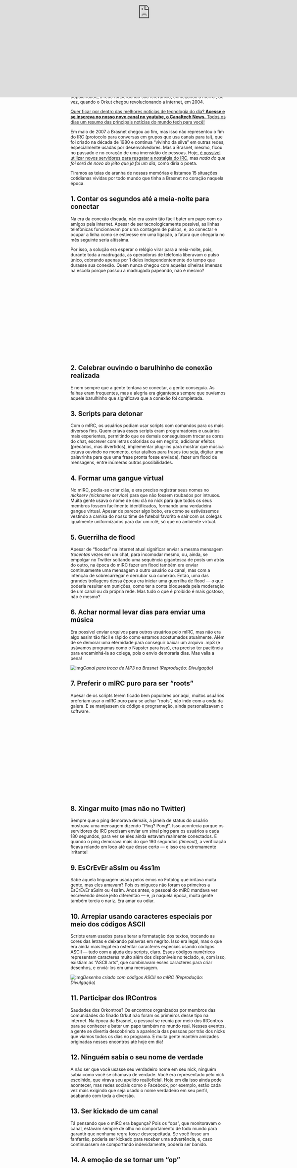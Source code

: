 
![10 anos sem Brasnet: se você usou o mIRC, você está ficando velho](https://t.ctcdn.com.br/_aFUEYpksz6X9Bi8QqVX9gDuXNw=/512x288/smart/filters:format(webp)/i318375.jpeg)

- [Home](https://canaltech.com.br/) -  [Entretenimento](https://canaltech.com.br/entretenimento/) -  [Curiosidades](https://canaltech.com.br/curiosidades/)

# 10 anos sem Brasnet: se você usou o mIRC, você está ficando velho

Por [Patrícia Gnipper](https://canaltech.com.br/equipe/patricia-gnipper/) | 14 de Julho de 2017 às 19h03

Lá no finalzinho dos anos 1990, e no início dos 2000, o mIRC viveu sua época de ouro. O programa foi o precursor dos mensageiros que conhecemos atualmente, sendo popular antes mesmo do ICQ. Além disso, o serviço também era usado como uma espécie de rede social rudimentar, muito antes de se imaginar sites como Orkut, [Facebook](https://canaltech.com.br/empresa/facebook/) e [Twitter](https://canaltech.com.br/empresa/twitter/).

O programa tinha três frentes: servia como uma comunidade com canais — precedidos por uma hashtag (#) para determinar filtros como cidade, escola ou fãs de alguma coisa; sala de bate-papo, com conversas em grupo; e rede social, uma vez que conectava seus amigos em um só local na internet.

E uma das redes de servidores de mIRC mais populares do Brasil foi a Brasnet, que chegou a contabilizar quase 60 mil usuários simultâneos em 2003. À medida em que serviços como ICQ e [MSN](https://canaltech.com.br/empresa/msn/) Messenger (que, depois, virou Windows Live Messenger) ganham cada vez mais popularidade, a rede foi perdendo sua relevância, começando a morrer, de vez, quando o Orkut chegou revolucionando a internet, em 2004.

[Quer ficar por dentro das melhores notícias de tecnologia do dia? **Acesse e se inscreva no nosso novo canal no youtube, o Canaltech News.** Todos os dias um resumo das principais notícias do mundo tech para você!](https://canalte.ch/materia-ctnews)

Em maio de 2007 a Brasnet chegou ao fim, mas isso não representou o fim do IRC (protocolo para conversas em grupos que usa canais para tal), que foi criado na década de 1980 e continua “vivinho da silva” em outras redes, especialmente usadas por desenvolvedores. Mas a Brasnet, mesmo, ficou no passado e no coração de uma imensidão de pessoas. Hoje, [é possível utilizar novos servidores para resgatar a nostalgia do IRC](https://canaltech.com.br/entretenimento/o-bom-e-velho-mirc-nao-morreu-112/), mas *nada do que foi será de novo do jeito que já foi um dia*, como diria o poeta.

Tiramos as teias de aranha de nossas memórias e listamos 15 situações cotidianas vividas por todo mundo que tinha a Brasnet no coração naquela época.

## 1. Contar os segundos até a meia-noite para conectar

Na era da conexão discada, não era assim tão fácil bater um papo com os amigos pela internet. Apesar de ser tecnologicamente possível, as linhas telefônicas funcionavam por uma contagem de pulsos, e, ao conectar e ocupar a linha como se estivesse em uma ligação, a fatura que chegaria no mês seguinte seria altíssima.

Por isso, a solução era esperar o relógio virar para a meia-noite, pois, durante toda a madrugada, as operadoras de telefonia liberavam o pulso único, cobrando apenas por 1 deles independentemente do tempo que durasse sua conexão. Quem nunca chegou com aquelas olheiras imensas na escola porque passou a madrugada papeando, não é mesmo?

<iframe id="google_ads_iframe_/22189562696/billboard_0" title="3rd party ad content" name="google_ads_iframe_/22189562696/billboard_0" width="970" height="250" scrolling="no" marginwidth="0" marginheight="0" frameborder="0" role="region" aria-label="Advertisement" tabindex="0" srcdoc="" data-google-container-id="2" data-load-complete="true" style="box-sizing: border-box; margin: 0px; padding: 0px; border: 0px; vertical-align: bottom;"></iframe>

## 2. Celebrar ouvindo o barulhinho de conexão realizada

E nem sempre que a gente tentava se conectar, a gente conseguia. As falhas eram frequentes, mas a alegria era gigantesca sempre que ouvíamos aquele barulhinho que significava que a conexão foi completada.

<iframe id="gsNaR6FRuO0" class="youtube-lazy" data-embed="gsNaR6FRuO0" frameborder="0" allowfullscreen="1" allow="accelerometer; autoplay; clipboard-write; encrypted-media; gyroscope; picture-in-picture" title="YouTube video player" width="640" height="360" src="https://www.youtube.com/embed/gsNaR6FRuO0?rel=0&amp;showinfo=0&amp;enablejsapi=1&amp;origin=https%3A%2F%2Fcanaltech.com.br&amp;widgetid=1" style="box-sizing: border-box; margin: 0px; padding: 0px; border: 0px; vertical-align: baseline; cursor: pointer; backface-visibility: hidden; top: 0px; left: 0px; position: absolute !important; width: 970px; height: 545.625px;"></iframe>

## 3. Scripts para detonar

Com o mIRC, os usuários podiam usar scripts com comandos para os mais diversos fins. Quem criava esses scripts eram programadores e usuários mais experientes, permitindo que os demais conseguissem trocar as cores do chat, escrever com letras coloridas ou em negrito, adicionar efeitos (precários, mas divertidos), implementar plug-ins para mostrar que música estava ouvindo no momento, criar atalhos para frases (ou seja, digitar uma palavrinha para que uma frase pronta fosse enviada), fazer um flood de mensagens, entre inúmeras outras possibilidades.

## 4. Formar uma gangue virtual

No mIRC, podia-se criar clãs, e era preciso registrar seus nomes no *nickserv (nickname service)* para que não fossem roubados por intrusos. Muita gente usava o nome de seu clã no nick para que todos os seus membros fossem facilmente identificados, formando uma verdadeira gangue virtual. Apesar de parecer algo bobo, era como se estivéssemos vestindo a camisa do nosso time de futebol favorito e sair com os colegas igualmente uniformizados para dar um rolê, só que no ambiente virtual.

## 5. Guerrilha de flood

Apesar de “floodar” na internet atual significar enviar a mesma mensagem *trocentas* vezes em um chat, para incomodar mesmo, ou, ainda, se empolgar no Twitter soltando uma sequência gigantesca de posts um atrás do outro, na época do mIRC fazer um flood também era enviar continuamente uma mensagem a outro usuário ou canal, mas com a intenção de sobrecarregar e derrubar sua conexão. Então, uma das grandes trollagens dessa época era iniciar uma guerrilha de flood — o que poderia resultar em punições, como ter a conta bloqueada pela moderação de um canal ou da própria rede. Mas tudo o que é proibido é mais gostoso, não é mesmo?

## 6. Achar normal levar dias para enviar uma música

Era possível enviar arquivos para outros usuários pelo mIRC, mas não era algo assim tão fácil e rápido como estamos acostumados atualmente. Além de se demorar uma eternidade para conseguir baixar um arquivo .mp3 (e usávamos programas como o Napster para isso), era preciso ter paciência para encaminhá-la ao colega, pois o envio demoraria dias. Mas valia a pena!

![img](https://t.ctcdn.com.br/94YtFSE8wmElx_eLaGo2HaMfED8=/i318325.gif)*Canal para troca de MP3 na Brasnet (Reprodução: Divulgação)*

## 7. Preferir o mIRC puro para ser “roots”

Apesar de os scripts terem ficado bem populares por aqui, muitos usuários preferiam usar o mIRC puro para se achar “roots”, não indo com a onda da galera. E se manjassem de código e programação, ainda personalizavam o software.

<iframe id="google_ads_iframe_/22189562696/billboard_1" title="3rd party ad content" name="google_ads_iframe_/22189562696/billboard_1" width="970" height="250" scrolling="no" marginwidth="0" marginheight="0" frameborder="0" role="region" aria-label="Advertisement" tabindex="0" srcdoc="" data-google-container-id="3" data-load-complete="true" style="box-sizing: border-box; margin: 0px; padding: 0px; border: 0px; vertical-align: bottom;"></iframe>

## 8. Xingar muito (mas não no Twitter)

Sempre que o ping demorava demais, a janela de status do usuário mostrava uma mensagem dizendo “Ping? Pong!”. Isso acontecia porque os servidores de IRC precisam enviar um sinal ping para os usuários a cada 180 segundos, para ver se eles ainda estavam realmente conectados. E quando o ping demorava mais do que 180 segundos *(timeout)*, a verificação ficava rolando em loop até que desse certo — e isso era extremamente irritante!

## 9. EsCrEvEr aSsIm ou 4ss1m

Sabe aquela linguagem usada pelos emos no Fotolog que irritava muita gente, mas eles amavam? Pois os miguxos não foram os primeiros a EsCrEvEr aSsIm ou 4ss1m. Anos antes, o pessoal do mIRC mandava ver escrevendo desse jeito diferentão — e, já naquela época, muita gente também torcia o nariz. Era amar ou odiar.

## 10. Arrepiar usando caracteres especiais por meio dos códigos ASCII

Scripts eram usados para alterar a formatação dos textos, trocando as cores das letras e deixando palavras em negrito. Isso era legal, mas o que era ainda mais legal era ostentar caracteres especiais usando códigos ASCII — tudo com a ajuda dos scripts, claro. Esses códigos numéricos representam caracteres muito além dos disponíveis no teclado, e, com isso, existiam as “ASCII arts”, que combinavam esses caracteres para criar desenhos, e enviá-los em uma mensagem.

![img](https://t.ctcdn.com.br/IYas64bq5CSPAwnDKHHeGHjmm3E=/i318326.gif)*Desenho criado com códigos ASCII no mIRC (Reprodução: Divulgação)*

## 11. Participar dos IRContros

Saudades dos Orkontros? Os encontros organizados por membros das comunidades do finado Orkut não foram os primeiros desse tipo na internet. Na época da Brasnet, o pessoal se reunia por meio dos IRContros para se conhecer e bater um papo também no mundo real. Nesses eventos, a gente se divertia descobrindo a aparência das pessoas por trás dos nicks que víamos todos os dias no programa. E muita gente mantém amizades originadas nesses encontros até hoje em dia!

## 12. Ninguém sabia o seu nome de verdade

A não ser que você usasse seu verdadeiro nome em seu nick, ninguém sabia como você se chamava de verdade. Você era representado pelo nick escolhido, que virava seu apelido real/oficial. Hoje em dia isso ainda pode acontecer, mas redes sociais como o Facebook, por exemplo, estão cada vez mais exigindo que seja usado o nome verdadeiro em seu perfil, acabando com toda a diversão.

## 13. Ser kickado de um canal

Tá pensando que o mIRC era bagunça? Pois os “ops”, que monitoravam o canal, estavam sempre de olho no comportamento de todo mundo para garantir que nenhuma regra fosse desrespeitada. Se você fosse um fanfarrão, poderia ser kickado para receber uma advertência, e, caso continuassem se comportando indevidamente, poderia ser banido.

## 14. A emoção de se tornar um “op”

Os poderosos dos canais eram os “ops”, cujos nicks eram precedidos por um arroba (@), responsáveis por manter a casa em ordem. Eles tinham autonomia para kickar e banir os membros e, com isso, acabavam gerando várias tretas. Muitas inimizades começaram dessa forma.

## 15. Ter seu status promovido

Outro poder que os “ops” tinham era o de promover o status dos usuários, para que seus nicks subissem na lista de membros do canal e ganhassem destaque. Os sortudos ganhavam um símbolo em frente a seu nick, que podia ser uma @ (para promover outros “ops”) ou um sinal de + (conhecido como voice, para as pessoas que ganhavam alguns poderes no canal; mas a maioria dos voices eram concedidos só para que seu nick subisse na listagem, mesmo).

![img](https://t.ctcdn.com.br/Bu9DOPW6sCdinS70j1lc91Ag-tw=/i318324.jpeg)*Na lista de usuários à direita, os "ops" ficam no topo representados por uma arroba, enquanto os outros destacados ganham um sinal de + (Reprodução: Canaltech)*

Nostálgico, não? A gente aposta que muitas outras lembranças estão pipocando em sua mente neste momento. Compartilhe suas lembranças da época da Brasnet ou do IRC conosco no campo dos comentários!

Gostou dessa matéria?

Inscreva seu email no Canaltech para receber atualizações diárias com as últimas notícias do mundo da tecnologia.

Email

<iframe id="google_ads_iframe_/22189562696/parallax_0" title="3rd party ad content" name="google_ads_iframe_/22189562696/parallax_0" width="970" height="250" scrolling="no" marginwidth="0" marginheight="0" frameborder="0" role="region" aria-label="Advertisement" tabindex="0" srcdoc="" data-google-container-id="5" data-load-complete="true" style="box-sizing: border-box; margin: 0px; padding: 0px; border: 0px; vertical-align: bottom;"></iframe>



- 
- 
- 
- 
- 
- 
- 

## EXCLUSIVO no Canaltech

Confira nosso canal

[Mundo Samsung](https://mundo-samsung.canaltech.com.br/?utm_source=canaltech&utm_campaign=materia&utm_medium=site)

[ANÁLISES ](https://canaltech.com.br/analises/)

[2 horas **ANÁLISE**Review Lenovo Legion Slim 7 | Um excelente e caro notebook](https://canaltech.com.br/produto/lenovo/legion-s7/analise/)

[26.01.22 **PRODUTOS**Melhor celular Samsung com 5G para comprar em 2022](https://canaltech.com.br/produtos/melhor-celular-samsung-com-5g-para-comprar-em-2022-207475/)

[1 dia **ANÁLISE**Review Motorola Moto G200 | Um Moto G100 turbinado](https://canaltech.com.br/produto/motorola/moto-g200/analise/)

[1 dia **PRODUTOS**Comparativo Apple Watch Series 3 x Watch SE: qual vale mais a pena?](https://canaltech.com.br/produtos/comparativo-apple-watch-series-3-vs-watch-se-208482/)

[02.02.22 **PRODUTOS**Melhor celular Xiaomi com 5G para comprar em 2022](https://canaltech.com.br/produtos/melhor-celular-xiaomi-com-5g-para-comprar-em-2022-208046/)

[6 dias **PRODUTOS**Comparativo Poco X3 GT x Galaxy S20 FE: mais desempenho ou bateria?](https://canaltech.com.br/produtos/comparativo-poco-x3-gt-x-galaxy-s20-fe-mais-desempenho-ou-bateria-208269/)

[20.01.22 **PRODUTOS**Qual é o melhor fone de ouvido da Edifier?](https://canaltech.com.br/produtos/melhor-fone-de-ouvido-da-edifier-206899/)

[2 dias **ANÁLISE**Review Foreo Issa 3 | Uma cara escova de dentes ultrassônica 4 em 1](https://canaltech.com.br/produtos-de-higiene-pessoal/analise/review-foreo-issa-3-escova-de-dentes-ultrassonica-4-em-1/)

[20.12.21 **PRODUTOS**Melhor caixa de som JBL: veja os modelos que valem a pena](https://canaltech.com.br/produtos/melhor-caixa-de-som-jbl-204682/)

[1 dia **ANÁLISE**Review Force One Spitfire | Headset gamer que atende o uso básico](https://canaltech.com.br/headphone/analise/review-force-one-spitfire/)

[16.12.21 **PRODUTOS**Melhor fone de ouvido Bluetooth com cancelamento de ruído](https://canaltech.com.br/produtos/melhor-fone-ouvido-bluetooth-com-cancelamento-de-ruido-204671/)

[2 dias **ANÁLISE**Review Force One Avro | Teclado mecânico para quem quer jogar, e só](https://canaltech.com.br/teclado/analise/review-force-one-avro-teclado-mecanico-para-quem-gosta-de-barulho/)



- [Home](https://canaltech.com.br/)
-  

-  [Ciência](https://canaltech.com.br/ciencia/)
-  

-  [Comportamento](https://canaltech.com.br/comportamento/)

# Contar histórias pode sincronizar corações de pessoas a quilômetros de distância

Por [Nathan Vieira](https://canaltech.com.br/equipe/nathan-vieira/) | Editado por [Luciana Zaramela](https://canaltech.com.br/equipe/luciana-zaramela/) | 11 de Fevereiro de 2022 às 08h30

*master1305/envato*

Segundo um estudo publicado na revista científica *Cell*, algumas histórias podem ser tão emocionantes que deixam as pessoas com os batimentos cardíacos sincronizados. Os pesquisadores responsáveis por essa descoberta chegaram a usá-la inclusive para identificar se uma pessoa estava prestando atenção na história ou não.

- [Por que botamos a língua para fora quando estamos concentrados?](https://canaltech.com.br/curiosidades/por-que-botamos-a-lingua-para-fora-quando-estamos-concentrados-205422/)
- [Estado de flow: estudo diz como levar o cérebro ao ápice da produtividade](https://canaltech.com.br/comportamento/estado-de-flow-estudo-diz-como-levar-o-cerebro-ao-apice-da-produtividade-204350/)

Para conduzir o estudo, os cientistas colocaram algumas pessoas para ouvir um audiobook de "Vinte Mil Léguas Submarinas", do escritor francês Julio Verne. A equipe observou que os batimentos cardíacos dos participantes entravam em uníssono, ainda que estivessem a quilômetros de distância um do outro. O mais interessante do estudo é que não houve interação entre os voluntários.

Segundo os pesquisadores, para isso acontecer, é importante que o ouvinte esteja prestando atenção às ações da história. Essa sincronia de batimentos está diretamente relacionada com a percepção consciente: acontece porque o público está envolvido e atento, pensando no que vai acontecer a seguir. Eles chegaram a fazer testes com participantes inconscientes, mas não rendeu o mesmo resultado.

![img](https://t.ctcdn.com.br/nQAhUjxQJZL54T8GHZ_XD-P23oc=/1024x0/smart/filters:format(webp)/i551282.jpeg)Algumas histórias podem sincronizar os batimentos cardíacos das pessoas (Imagem: Nadezhda Moryak/Pexels)

“Existem muitos artigos que abordam essa sincronia entre as pessoas, pressupondo que elas estão fisicamente presentes no mesmo lugar, interagindo. Descobrimos que o fenômeno é muito mais amplo. É a função cognitiva que aumenta ou diminui a frequência cardíaca”, aponta um dos pesquisadores envolvidos no estudo, o engenheiro biomédico Lucas Parra.

“A neurociência está se expandindo, e a pesquisa é um passo rumo à compreensão de como o cérebro afeta o corpo”, finaliza o co-autor do artigo.

Fonte: [Cell Reports](https://www.cell.com/cell-reports/fulltext/S2211-1247(21)01139-6) via [Science Focus](https://www.sciencefocus.com/news/a-good-story-well-told-can-cause-listeners-heart-rates-to-sync-up/)

Gostou dessa matéria?

Inscreva seu email no Canaltech para receber atualizações diárias com as últimas notícias do mundo da tecnologia.

Email

LER MAIS

- [Home](https://canaltech.com.br/)
-  

-  [Entretenimento](https://canaltech.com.br/entretenimento/)
-  

-  [Curiosidades](https://canaltech.com.br/curiosidades/)

# Qual foi o primeiro vídeo do YouTube?

Por [Matheus Bigogno Costa](https://canaltech.com.br/equipe/matheus-bigogno-costa/) | Editado por [Bruno Salutes](https://canaltech.com.br/equipe/bruno-salutes/) | 10 de Fevereiro de 2022 às 08h50

*Canaltech/Felipe Freitas*

[Tudo sobre YouTubeVER MAIS](https://canaltech.com.br/empresa/youtube/)

Existem algumas curiosidades que são bem interessantes de saber, como, por exemplo: qual foi o primeiro vídeo do YouTube? Às vezes, nos acostumamos tão rapidamente com certas inovações tecnológicas que até esquecemos o quão recentes elas são.

- [6 dicas para youtubers iniciantes | Guia Prático](https://canaltech.com.br/internet/dicas-para-youtubers-iniciantes-guia-pratico/)
- [Vimeo ou Youtube: qual app é o melhor para publicar vídeos?](https://canaltech.com.br/apps/vimeo-ou-youtube-qual-e-o-melhor-para-publicar-videos/)

O serviço foi criado oficialmente em 14 de fevereiro de 2005 quando Chad Hurley, Steve Chen e Jawed Karim decidiram registrar o domínio youtube.com. Com mais de 15 anos de estrada, o YouTube se tornou a maior plataforma de vídeo da atualidade, e conta com mais de 2 bilhões de usuários ativos mensalmente.

Por isso, vamos voltar alguns anos no tempo e saber um pouco mais sobre o primeiro vídeo a ser postado no serviço; confira abaixo!

## O primeiro vídeo do YouTube

No dia 23 de abril de 2005, por volta das 20h, o primeiro vídeo do serviço, intitulado "Me at the zoo", foi publicado por Jawed Karim. A produção contém 19 segundos e é estrelada pelo próprio Jawed no Zoológico de San Diego, cidade que até hoje abriga o quartel-general da plataforma. Confira o vídeo na íntegra:

![img](https://img.youtube.com/vi/jNQXAC9IVRw/mqdefault.jpg)

Jawed não tinha ideia de que, ao publicar tal gravação informal e de baixíssima qualidade, estaria revolucionando o mercado de entretenimento digital. Até o momento, não havia nenhuma plataforma semelhante na web e era extremamente difícil compartilhar vídeos online.

Embora tenha ganhado alguns concorrentes com o passar dos últimos anos, ainda assim o site continua sendo referência para esse tipo de conteúdo. Não é à toa que mais de 1 bilhão de horas de conteúdo são assistidas todos os dias no mundo todo.

## Fatos, curiosidades e números do primeiro vídeo do YouTube

"Me at the zoo" está disponível no YouTube até hoje, ostentando 221 milhões de visualizações e 11 milhões de comentários. Trata-se do único clipe publicado por Karim na plataforma. Embora a gravação tenha sido a primeira do serviço, ela não foi a única a ir ao ar no fatídico dia 23 de abril de 2005.

Algum usuário, identificado simplesmente como "mw", postou, poucas horas depois, o vídeo "My Snowboarding Skillz", retratando sua falta de habilidade no esporte. Você pode conferir o vídeo abaixo:

![img](https://img.youtube.com/vi/LeAltgu_pbM/mqdefault.jpg)

## Como o YouTube começou

Há controvérsias a respeito dos motivos que inspiraram a criação do YouTube. A ideia partiu de três mentes que, até então, eram funcionários do [PayPal](https://canaltech.com.br/empresa/paypal/): Jawed Karim, Steve Chen e Chad Hurley.

Algumas teorias afirmam que o projeto surgiu depois que Chen e Hurley se sentiram na necessidade de compartilhar uns vídeos engraçados que eles haviam gravado em uma festa dentro de um apartamento; porém, Karim refuta tal versão.

De acordo com o “youtuber original”, o que aconteceu foi que, em 2004, o grupo se sentiu frustrado com a dificuldade de encontrar vídeos de alguns eventos polêmicos — incluindo o escândalo de Justin Timberlake no Super Bowl XXXVIII. Disso, surgia a necessidade de criar um espaço onde qualquer um poderia postar gravações.

![img](https://t.ctcdn.com.br/nqx5gE3zqVE7AsKJGkRxGYB4rKk=/1024x0/smart/i559453.jpeg)O primeiro vídeo do YouTube foi ao ar no dia 23 de abril de 2005 (Imagem: Jawed Karim/YouTube)

Para trabalhar na ideia, o trio conseguiu um investimento de US$ 11,5 milhões da Sequoia Capital e alugou um escritório acima de uma pizzaria e um restaurante japonês em San Mateo. Embora o primeiro vídeo do YouTube tenha sido publicado em 2005, a plataforma só foi disponibilizada em beta aberto no mês posterior (maio), e só foi efetivamente lançada com uma versão estável no dia 15 de novembro daquele ano.

Em julho de 2006, o YouTube já ostentava números impressionantes: eram 65 mil novos vídeos e 100 milhões de visualizações por dia. Esse sucesso absurdo chamou atenção da [Google](https://canaltech.com.br/empresa/google/), que, em outubro de 2006, anunciou a compra do YouTube por US$ 1,65 bilhão no formato de ações.

![img](https://t.ctcdn.com.br/m9q1Dc1TWLOapLS3i11d-JX5XIg=/660x0/smart/i329279.jpeg)Primeira interface do YouTube (Imagem: Wikimedia)

Um ano depois, em 2007, Hurley, que até então era o CEO da companhia, anunciou sua saída, preferindo manter-se apenas como conselheiro eventual. Chen também já havia renunciado ao seu cargo de CTO. Karim jamais foi um funcionário do YouTube — desde o começo do projeto, ele tinha concordado em atuar apenas como conselheiro.

Agora você sabe exatamente qual foi o primeiro vídeo do YouTube, além de algumas curiosidades sobre a produção.

Fonte: [Business Insider](http://www.businessinsider.com/first-youtube-video-2015-4), [Tubular Insights](http://tubularinsights.com/first-ten-videos-posted-to-youtube/), [Wayback Machine](https://web.archive.org/web/20051125105508/https://www.youtube.com/watch.php?v=aRHk8ol0vTw), [CNET](https://www.cnet.com/news/youtube-com-sued-by-utube-com/)

Gostou dessa matéria?

Inscreva seu email no Canaltech para receber atualizações diárias com as últimas notícias do mundo da tecnologia.

Email

LER MAIS

- [Home](https://canaltech.com.br/)
-  

-  [Software](https://canaltech.com.br/software/)

# 10 recursos escondidos do Word

Por [Caio Carvalho](https://canaltech.com.br/equipe/caio-carvalho/) | Editado por [Bruno Salutes](https://canaltech.com.br/equipe/bruno-salutes/) | 09 de Fevereiro de 2022 às 17h10

*Montagem: Caio Carvalho/Canaltech*

[Tudo sobre MicrosoftVER MAIS](https://canaltech.com.br/empresa/microsoft/)

O Microsoft Word é uma das ferramentas mais usadas do pacote Office. Com tantas funções, pode ser difícil conhecer todos os recursos oferecidos pelo editor de texto, já que muitos deles acabam ofuscados pelas funcionalidades principais.

- [Como colocar senha em documento do Word](https://canaltech.com.br/software/como-colocar-senha-no-word/)
- [Como inserir e configurar margens no Word](https://canaltech.com.br/utilitarios/como-inserir-e-configurar-margens-no-word/)

Pensando nisso, o **Canaltech** preparou uma lista com **10 recursos escondidos do Word** que prometem facilitar o uso do programa no seu dispositivo. Para este guia, o utilitário foi testado no Windows 11, portanto a interface pode variar um pouco dependendo da versão do sistema operacional.

## 1. Escrever em qualquer parte do documento

Posicionar o cursor em qualquer lugar da página para escrever já pareceu uma coisa quase impossível. Mas, na verdade, o recurso existe desde o Word 2002 e não é tão conhecido (ou explorado) pelos usuários do editor. Para usar a função, clique duas vezes no local desejado para começar a digitar daquele ponto.

![img](https://t.ctcdn.com.br/NuAUTxg5E8_tGZS1Qr5IEiKPN2k=/1024x0/smart/i558691.jpeg)Recursos escondidos do Word: clique duplo permite digitar em qualquer parte do documento (Captura de tela: Matheus Bigogno)

## 2. Modo foco

A tela recheada de funções do Word às vezes mais atrapalha do que ajuda, em especial quando você está lendo textos muito longos e precisa revisar sem distrações. É aí que entra o modo foco do editor, que oculta todos os recursos do programa e deixa apenas o bloco de texto na parte central.

A diferença do modo foco para o modo de leitura é que este segundo não permite editar o texto, apenas visualizar. Para ativar o recurso, clique no menu “Exibir" e habilite a opção “Foco”. Para voltar a tela ao normal com todos os recursos, pressione a tecla “ESC" no teclado.

![img](https://t.ctcdn.com.br/bhDoDtbGCa1cn5mXfTh7CuBi-mU=/1024x0/smart/i558690.jpeg)Modo foco oculta todas as funções do Word, deixando a interface mais limpa (Captura de tela: Matheus Bigogno)

## 3. Revisor de texto para abreviações

O corretor automático do Word já economiza um baita trabalho ao corrigir sozinho palavras que podem ter sido escritas com algum erro. Por outro lado, nem sempre o editor faz uma filtragem apurada para abreviações, como “pq”, “vc" e tantas outras que já estamos acostumados a usar na internet. Neste caso, você pode recorrer aos recursos de revisão de texto.

No menu “Arquivo” > “Opções” > “Revisão de texto” > "Opções de autocorreção”, o Word tem um recurso para substituir abreviações automaticamente. Marque a caixa “Substituir texto ao digitar” e insira as abreviações que serão corrigidas.

![img](https://t.ctcdn.com.br/iV5gNxaVGq76xowTWlXE2rCVGzM=/1024x0/smart/i558683.jpeg)Revisor de textos ajuda na hora de digitar abreviações como "vc", "pq" e outras (Captura de tela: Matheus Bigogno)

## 4. Teste de legibilidade

O Word tem um recurso chamado “Estatística de legibilidade”, que funciona como um revisor de texto mais completo. Ele analisa o documento por inteiro, sugerindo alterações pertinentes em pontos que podem ser melhorados, entre eles redução de parágrafos muito longos, palavras repetidas e correção de erros gramaticais.

Para usar o recurso, vá em “Arquivo” > “Opções" > “Revisão de Texto” e, na lista de opções das revisões, marque a caixa “Mostrar estatísticas de legibilidade”. Agora é só terminar de escrever o texto e, ao final, clique na aba “Revisão” > “Revisão de Texto” > “Ortografia" para iniciar o teste de legibilidade.

![img](https://t.ctcdn.com.br/BiU4TNxKBozSnp579oYBWL31SJA=/1024x0/smart/i558689.jpeg)Teste de legibilidade também funciona para revisar textos longos e dar sugestões de como melhorá-los (Captura de tela: Matheus Bigogno)

## 5. Inspetor de documento

O inspetor de documento é um recurso do Word para checar características importantes que podem passar batido por muitos usuários. Entre elas está a possibilidade de inspecionar o arquivo para verificar se existem propriedades ocultas, se o texto está acessível para pessoas com deficiência e se o texto é compatível com outras versões do Word.

Para usar o recurso, clique em “Arquivo” > “Informações” > “Inspecionar Documento”. Depois, selecione uma das opções para o Word verificar.

![img](https://t.ctcdn.com.br/UgsejsgDg2A-_TNcNTUMOojW2Io=/660x0/smart/i558684.jpeg)Inspetor de documento do Word verifica pontos importantes do seu texto (Captura de tela: Matheus Bigogno)

## 6. Esconder textos

Outra função escondida do Microsoft Word é a de ocultar textos ou palavras. Pode ser útil caso você queira esconder as respostas de um questionário ou trechos ainda não finalizados de um artigo, por exemplo.

Para esconder textos no Word, selecione o trecho, clique na aba "Fonte", marque a caixa "Oculto" e clique em "OK". Para o texto voltar a ser exibido, basta selecionar o documento e repetir o processo, mas desmarcando a caixa.

![img](https://t.ctcdn.com.br/vOhXbWT42x0h7ZVl2Z5hAKagqJY=/1024x0/smart/i558685.jpeg)Esconda palavras ou trechos inteiros do texto no Word com esta função (Captura de tela: Matheus Bigogno)

## 7. Ctrl + C, Ctrl + V aprimorado

Ao contrário do que tradicionalmente acontece no Windows, que faz apenas uma cópia por vez, no Word você pode salvar mais de um item copiado pelo comando "Ctrl + C". Para ativar, basta clicar na seta abaixo de “Pincel de Formatação” para abrir a “Área de Transferência”. Uma vez aberta, tudo o que for copiado aparecerá automaticamente nesse campo.

![img](https://t.ctcdn.com.br/Nz_-PArqaDixxafSqPaQi-aGmY4=/1024x0/smart/i558686.jpeg)Área de Transferência agrupa vários itens copiados pelo comando "Ctrl + C" no teclado (Captura de tela: Matheus Bigogno)

## 8. Ditar palavras

Cansou de digitar e quer dar uma folga para suas mãos? A dica então é usar o recurso “Ditar”, que digita o texto de forma automática a partir daquilo que você estiver falando. A ferramenta escreve apenas o texto corrido, sem pontuação, mas isso pode ser corrigido posteriormente usando o recurso de revisão.

![img](https://t.ctcdn.com.br/pNMrZYeDF4mIiZ2IDpKsnxS-iqc=/1024x0/smart/i558687.jpeg)Ditado de palavras escreve o texto no documento do Word, mas sem pontuação (Captura de tela: Matheus Bigogno)

## 9. Tradução de textos

Desde o Word 2013, é possível fazer as traduções dentro do próprio documento. É só acessar o menu "Revisão" > "Traduzir". Depois, é preciso escolher se a tradução será aplicada no arquivo inteiro, em apenas um trecho ou em traduções rápidas de pequenas frases e palavras específicas. Ao lado da opção, você ainda poderá selecionar o idioma desejado.

![img](https://t.ctcdn.com.br/gq44GY2WuQmopEos9VFfJXvOdAA=/1024x0/smart/i558697.jpeg)Word tem recurso nativo de tradução de textos, podendo ser trechos específicos ou o documento inteiro (Captura de tela: Matheus Bigogno)

## 10. Fazer equações

Não é somente no Excel que você pode criar fórmulas e contas. Esse recurso também está presente no editor de textos e é super simples de usar. Para escrever suas equações, vá em "Inserir" > "Equação" > "Inserir nova equação”.

![img](https://t.ctcdn.com.br/7jTeeTO17FDQqGfMjawCk8mlrwY=/1024x0/smart/i558688.jpeg)Famosas no Excel, as equações também podem ser usadas em textos do Word (Captura de tela: Matheus Bigogno)

Gostou dessa matéria?

Inscreva seu email no Canaltech para receber atualizações diárias com as últimas notícias do mundo da tecnologia.

Email


